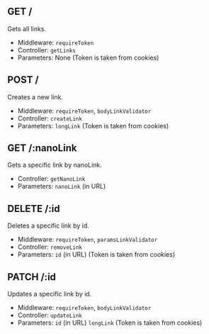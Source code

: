 ## GET / 
Gets all links.
- Middleware: `requireToken`
- Controller: `getLinks`
- Parameters: None (Token is taken from cookies)

## POST /
Creates a new link.
- Middleware: `requireToken`, `bodyLinkValidator`
- Controller: `createLink`
- Parameters: `longLink` (Token is taken from cookies)

## GET /:nanoLink
Gets a specific link by nanoLink.
- Controller: `getNanoLink`
- Parameters: `nanoLink` (in URL)

## DELETE /:id
Deletes a specific link by id.
- Middleware: `requireToken`, `paramsLinkValidator`
- Controller: `removeLink`
- Parameters: `id` (in URL) (Token is taken from cookies)

## PATCH /:id
Updates a specific link by id.
- Middleware: `requireToken`, `bodyLinkValidator`
- Controller: `updateLink`
- Parameters: `id` (in URL) `longLink` (Token is taken from cookies)
